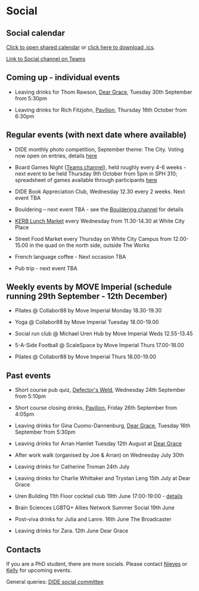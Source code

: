 # Social

## Social calendar

[Click to open shared calendar](https://outlook.office365.com/owa/calendar/d3495141dd604a45b1a70bcec775574c@imperial.ac.uk/96f193142b4a41d9a6e4946634663c5817212224041536648077/calendar.html) or [click here to download .ics](https://outlook.office365.com/owa/calendar/d3495141dd604a45b1a70bcec775574c@imperial.ac.uk/96f193142b4a41d9a6e4946634663c5817212224041536648077/calendar.ics).

[Link to Social channel on Teams](https://teams.microsoft.com/l/channel/19%3Afe29e82660f74575a9d515de83d01afa%40thread.tacv2/Social?groupId=ba231111-1572-42ae-981e-c8bc7aa681ef&tenantId=2b897507-ee8c-4575-830b-4f8267c3d307)

## Coming up - individual events

* Leaving drinks for Thom Rawson, [Dear Grace](https://www.deargracelondon.co.uk/), Tuesday 30th September from 5:30pm

* Leaving drinks for Rich Fitzjohn, [Pavilion](https://www.greeneking.co.uk/pubs/greater-london/pavilion), Thursday 16th October from 6:30pm

## Regular events (with next date where available)

* DIDE monthly photo competition, September theme: The City. Voting now open on entries, details [here](https://teams.microsoft.com/l/message/19:fe29e82660f74575a9d515de83d01afa@thread.tacv2/1759134791466?tenantId=2b897507-ee8c-4575-830b-4f8267c3d307&groupId=ba231111-1572-42ae-981e-c8bc7aa681ef&parentMessageId=1759134791466&teamName=DIDE%20-%20WP&channelName=Social&createdTime=1759134791466)

* Board Games Night ([Teams channel](https://teams.microsoft.com/l/channel/19%3A82252a71aea14afdb79f3b14bb0efc5d%40thread.tacv2/Board%20Games%20Events?groupId=ba231111-1572-42ae-981e-c8bc7aa681ef&tenantId=2b897507-ee8c-4575-830b-4f8267c3d307)), held roughly every 4-6 weeks - next event to be held Thursday 9th October from 5pm in SPH 310; spreadsheet of games available through participants [here](https://docs.google.com/spreadsheets/d/1KcSc8wGN9Y1qARfjPfltCUhrkV-hwWd9eQHPt9BgX7k/edit?gid=388218102)

* DIDE Book Appreciation Club,  Wednesday 12.30 every 2 weeks. Next event TBA

* Bouldering – next event TBA - see the [Bouldering channel](https://teams.microsoft.com/l/channel/19%3Ac670ba9048344213b0736a2348a1e709%40thread.tacv2/Bouldering?groupId=ba231111-1572-42ae-981e-c8bc7aa681ef&tenantId=2b897507-ee8c-4575-830b-4f8267c3d307) for details

* [KERB Lunch Market](https://www.kerbfood.com/markets/white-city/) every Wednesday from 11.30-14.30 at White City Place

* Street Food Market every Thursday on White City Campus from 12.00-15.00 in the quad on the north side, outside The Works

* French language coffee - Next occasion TBA

* Pub trip - next event TBA

## Weekly events by MOVE Imperial (schedule running 29th September - 12th December)

* Pilates @ Collabor88 by Move Imperial Monday 18.30-19.30 

* Yoga @ Collabor88 by Move Imperial Tuesday 18.00-19.00

* Social run club @ Michael Uren Hub by Move Imperial Weds 12.55-13.45 

* 5-A-Side Football @ ScaleSpace by Move Imperial Thurs 17.00-18.00

* Pilates @ Collabor88 by Move Imperial Thurs 18.00-19.00

## Past events

* Short course pub quiz, [Defector's Weld](https://www.defectors-weld.co.uk/), Wednesday 24th September from 5:10pm

* Short course closing drinks, [Pavilion](https://www.greeneking.co.uk/pubs/greater-london/pavilion), Friday 26th September from 4:05pm

* Leaving drinks for Gina Cuomo-Dannenburg, [Dear Grace](https://www.deargracelondon.co.uk/), Tuesday 16th September from 5:30pm

* Leaving drinks for Arran Hamlet Tuesday 12th August at [Dear Grace](https://www.deargracelondon.co.uk/)
  
* After work walk (organised by Joe & Arran) on Wednesday July 30th

* Leaving drinks for Catherine Troman 24th July

* Leaving drinks for Charlie Whittaker and Trystan Leng 15th July at Dear Grace

* Uren Building 11th Floor cocktail club 19th June 17:00-19:00 - [details](https://teams.microsoft.com/l/message/19:fe29e82660f74575a9d515de83d01afa@thread.tacv2/1749720102264?tenantId=2b897507-ee8c-4575-830b-4f8267c3d307&groupId=ba231111-1572-42ae-981e-c8bc7aa681ef&parentMessageId=1749720102264&teamName=DIDE%20-%20WP&channelName=Social&createdTime=1749720102264)

* Brain Sciences LGBTQ+ Allies Network Summer Social 19th June

* Post-viva drinks for Julia and Lanre. 16th June The Broadcaster

* Leaving drinks for Zara. 12th June Dear Grace

## Contacts

If you are a PhD student, there are more socials. Please contact [Nieves](mailto:n.derqui-fernandez@imperial.ac.uk) or [Kelly](mailto:k.mccain22@imperial.ac.uk) for upcoming events.

General queries: [DIDE social committee](mailto:dide-social@imperial.ac.uk)
